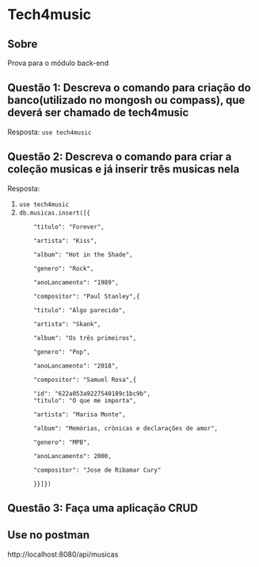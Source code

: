 <h1>Tech4music</h1>

<h2>Sobre</h2>
<p>Prova para o módulo back-end</p>

<h2>Questão 1: Descreva o comando para criação do banco(utilizado no mongosh ou compass), que deverá ser chamado de tech4music</h2>
<p>Resposta: <code>use tech4music</code></p>

<h2>Questão 2: Descreva o comando para criar a coleção musicas e já inserir três musicas nela</h2>
<p>Resposta: </p>
<ol> 
<li><code>use tech4music</code></li>
<li><code>db.musicas.insert([{<br>
    "titulo": "Forever",<br>
    "artista": "Kiss",<br>
    "album": "Hot in the Shade",<br>
    "genero": "Rock",<br>
    "anoLancamento": "1989",<br>
    "compositor": "Paul Stanley",{ <br>
    "titulo": "Algo parecido",<br>
    "artista": "Skank",<br>
    "album": "Os três primeiros",<br>
    "genero": "Pop",<br>
    "anoLancamento": "2018",<br>
    "compositor": "Samuel Rosa",{ <br>
    "id": "622a053a9227540189c1bc9b",
    "titulo": "O que me importa",<br>
    "artista": "Marisa Monte",<br>
    "album": "Memórias, crônicas e declarações de amor",<br>
    "genero": "MPB",<br>
    "anoLancamento": 2000,<br>
    "compositor": "Jose de Ribamar Cury"<br>
    }}]})
</code></li></ol>

<h2>Questão 3: Faça uma aplicação CRUD</h2>

<h2>Use no postman</h2>
<p>http://localhost:8080/api/musicas</p>
